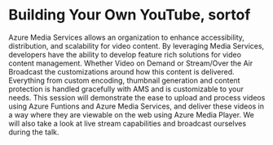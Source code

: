 # Building Your Own YouTube, sortof

Azure Media Services allows an organization to enhance accessibility, distribution, and scalability for video content. By leveraging Media Services, developers have the ability to develop feature rich solutions for video content management. Whether Video on Demand or Stream/Over the Air Broadcast the customizations around how this content is delivered. Everything from custom encoding, thumbnail generation and content protection is handled gracefully with AMS and is customizable to your needs. This session will demonstrate the ease to upload and process videos using Azure Funtions and Azure Media Services, and deliver these videos in a way where they are viewable on the web using Azure Media Player. We will also take a look at live stream capabilities and broadcast ourselves during the talk. 